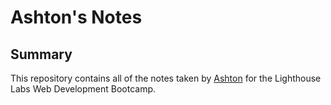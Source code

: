 # Ashton's Notes
## Summary
This repository contains all of the notes taken by [Ashton](https://github.com/ashtonhauser) for the Lighthouse Labs Web Development Bootcamp.
